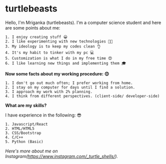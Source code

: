 # turtlebeasts

Hello, I'm Mriganka (turtlebeasts). I'm a computer science student and here are some points about me:

    1. I enjoy creating stuff 😀
    2. I like experimenting with new technologies 🧑‍🔬
    3. My ideology is to keep my codes clean 👌
    4. It's my habit to tinker with my pc 💻
    5. Customization is what I do in my free time 😍
    6. I like learning new things and implementing them 🎓

**Now some facts about my working procedure: 😊**
    
    1. I don't go out much often; I prefer working from home.
    2. I stay on my computer for days until I find a solution.
    3. I approach my work with 2% planning.
    4. I think from different perspectives. (client-side/ developer-side)

**What are my skills?**

I have experience in the following: 😎

    1. Javascript/React
    2. HTML/HTML5
    3. CSS/Bootstrap
    4. C/C++
    5. Python (Basic)

*Here's more about me on Instagram(https://www.instagram.com/_turtle_shells/).*
